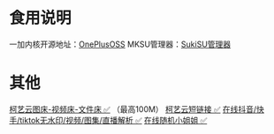 # 食用说明
一加内核开源地址：[OnePlusOSS](https://github.com/OnePlusOSS/kernel_manifest)
MKSU管理器：[SukiSU管理器](https://github.com/ShirkNeko/KernelSU/releases)


# 其他
[柯艺云图床-视频床-文件床 ✅](https://tc.qdqqd.com/) （最高100M）
[柯艺云短链接 ✅](https://dwz.qdqqd.com/)
[在线抖音/快手/tiktok无水印/视频/图集/直播解析 ✅](https://dyjx.qdqqd.com/)
[在线随机小姐姐 ✅](https://www.qdqqd.com/xjj/index.html) 
